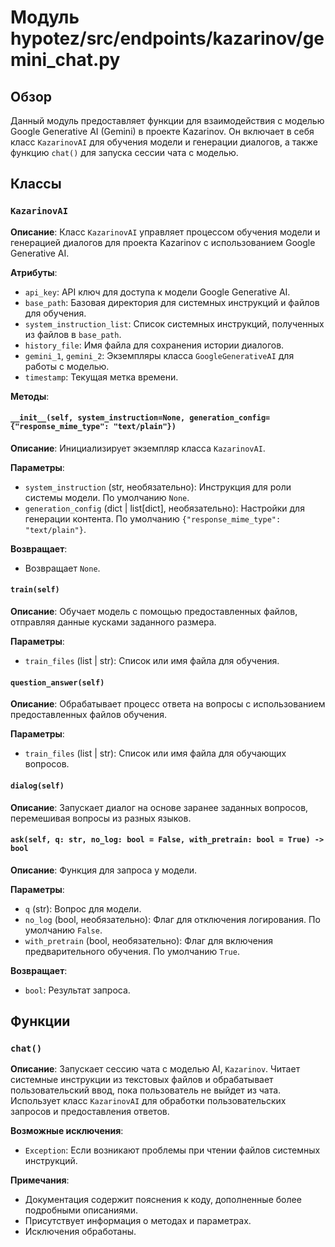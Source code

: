 # Модуль hypotez/src/endpoints/kazarinov/gemini_chat.py

## Обзор

Данный модуль предоставляет функции для взаимодействия с моделью Google Generative AI (Gemini) в проекте Kazarinov. Он включает в себя класс `KazarinovAI` для обучения модели и генерации диалогов, а также функцию `chat()` для запуска сессии чата с моделью.

## Классы

### `KazarinovAI`

**Описание**: Класс `KazarinovAI` управляет процессом обучения модели и генерацией диалогов для проекта Kazarinov с использованием Google Generative AI.

**Атрибуты**:

- `api_key`: API ключ для доступа к модели Google Generative AI.
- `base_path`: Базовая директория для системных инструкций и файлов для обучения.
- `system_instruction_list`: Список системных инструкций, полученных из файлов в `base_path`.
- `history_file`: Имя файла для сохранения истории диалогов.
- `gemini_1`, `gemini_2`: Экземпляры класса `GoogleGenerativeAI` для работы с моделью.
- `timestamp`: Текущая метка времени.

**Методы**:

#### `__init__(self, system_instruction=None, generation_config={"response_mime_type": "text/plain"})`

**Описание**: Инициализирует экземпляр класса `KazarinovAI`.

**Параметры**:

- `system_instruction` (str, необязательно): Инструкция для роли системы модели. По умолчанию `None`.
- `generation_config` (dict | list[dict], необязательно): Настройки для генерации контента. По умолчанию `{"response_mime_type": "text/plain"}`.

**Возвращает**:

-  Возвращает `None`.


#### `train(self)`

**Описание**: Обучает модель с помощью предоставленных файлов, отправляя данные кусками заданного размера.

**Параметры**:
- `train_files` (list | str): Список или имя файла для обучения.


#### `question_answer(self)`

**Описание**: Обрабатывает процесс ответа на вопросы с использованием предоставленных файлов обучения.

**Параметры**:

- `train_files` (list | str): Список или имя файла для обучающих вопросов.


#### `dialog(self)`

**Описание**: Запускает диалог на основе заранее заданных вопросов, перемешивая вопросы из разных языков.


#### `ask(self, q: str, no_log: bool = False, with_pretrain: bool = True) -> bool`

**Описание**: Функция для запроса у модели.

**Параметры**:
- `q` (str): Вопрос для модели.
- `no_log` (bool, необязательно): Флаг для отключения логирования. По умолчанию `False`.
- `with_pretrain` (bool, необязательно): Флаг для включения предварительного обучения. По умолчанию `True`.

**Возвращает**:
- `bool`:  Результат запроса.


## Функции

### `chat()`

**Описание**: Запускает сессию чата с моделью AI, `Kazarinov`. Читает системные инструкции из текстовых файлов и обрабатывает пользовательский ввод, пока пользователь не выйдет из чата. Использует класс `KazarinovAI` для обработки пользовательских запросов и предоставления ответов.

**Возможные исключения**:

- `Exception`: Если возникают проблемы при чтении файлов системных инструкций.


**Примечания**:

- Документация содержит пояснения к коду, дополненные более подробными описаниями.
-  Присутствует информация о методах и параметрах.
- Исключения обработаны.
